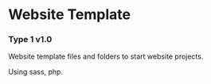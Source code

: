 # Website Template
### Type 1 v1.0

Website template files and folders to start website projects.

Using sass, php.
